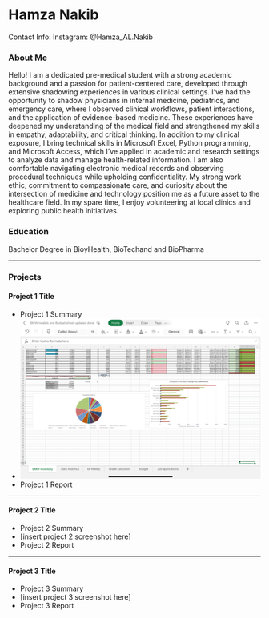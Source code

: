 # Hamza Nakib
Contact Info: Instagram: @Hamza_AL.Nakib
### About Me 
Hello! I am a dedicated pre-medical student with a strong academic background and a passion for patient-centered care, developed through extensive shadowing experiences in various clinical settings.
I’ve had the opportunity to shadow physicians in internal medicine, pediatrics, and emergency care, where I observed clinical workflows, patient interactions, and the application of evidence-based medicine. These experiences have deepened my understanding of the medical field and strengthened my skills in empathy, adaptability, and critical thinking.
In addition to my clinical exposure, I bring technical skills in Microsoft Excel, Python programming, and Microsoft Access, which I’ve applied in academic and research settings to analyze data and manage health-related information. I am also comfortable navigating electronic medical records and observing procedural techniques while upholding confidentiality.
My strong work ethic, commitment to compassionate care, and curiosity about the intersection of medicine and technology position me as a future asset to the healthcare field. In my spare time, I enjoy volunteering at local clinics and exploring public health initiatives.


### Education 
Bachelor Degree in BioyHealth, BioTechand and BioPharma
***
### Projects

#### Project 1 Title
 - Project 1 Summary
 - ![Excel](IMG_0556.jpeg)
 - Project 1 Report
***
#### Project 2 Title
 - Project 2 Summary
 - [insert project 2 screenshot here]
 - Project 2 Report
***
#### Project 3 Title
 - Project 3 Summary
 - [insert project 3 screenshot here]
 - Project 3 Report
